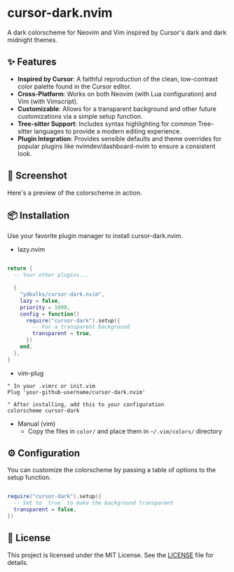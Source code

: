 # cursor-dark.nvim

A dark colorscheme for Neovim and Vim inspired by Cursor's dark and dark midnight themes.

## ✨ Features

- **Inspired by Cursor**: A faithful reproduction of the clean, low-contrast color palette found in the Cursor editor.
- **Cross-Platform**: Works on both Neovim (with Lua configuration) and Vim (with Vimscript).
- **Customizable**: Allows for a transparent background and other future customizations via a simple setup function.
- **Tree-sitter Support**: Includes syntax highlighting for common Tree-sitter languages to provide a modern editing experience.
- **Plugin Integration**: Provides sensible defaults and theme overrides for popular plugins like nvimdev/dashboard-nvim to ensure a consistent look.

## 📸 Screenshot

Here's a preview of the colorscheme in action.

## 📦 Installation

Use your favorite plugin manager to install cursor-dark.nvim.

- lazy.nvim

```lua

return {
  -- Your other plugins...

  {
    "ydkulks/cursor-dark.nvim",
    lazy = false,
    priority = 1000,
    config = function()
      require("cursor-dark").setup({
        -- For a transparent background
        transparent = true,
      })
    end,
  },
}
```

- vim-plug

```vim
" In your .vimrc or init.vim
Plug 'your-github-username/cursor-dark.nvim'

" After installing, add this to your configuration
colorscheme cursor-dark
```

- Manual (vim)
    - Copy the files in `color/` and place them in `~/.vim/colors/` directory

## ⚙️ Configuration

You can customize the colorscheme by passing a table of options to the setup function.
```lua

require("cursor-dark").setup({
  -- Set to `true` to make the background transparent
  transparent = false,
})
```

## 📜 License

This project is licensed under the MIT License. See the [LICENSE](./LICENSE.md) file for details.
